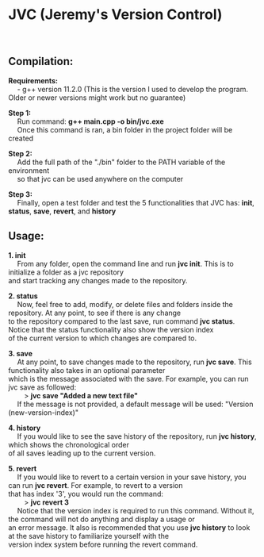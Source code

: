 <h1>JVC (Jeremy's Version Control)</h1>
<br>

<h2>Compilation:</h2>

<b>Requirements:</b> <br>
&emsp; - g++ version 11.2.0 (This is the version I used to develop the program. Older or newer versions might work but no guarantee)

<b>Step 1:</b><br>
&emsp; Run command: <b>g++ main.cpp -o bin/jvc.exe</b><br>
&emsp; Once this command is ran, a bin folder in the project folder will be created<br>

<b>Step 2:</b><br>
&emsp; Add the full path of the "./bin" folder to the PATH variable of the environment <br>
&emsp; so that jvc can be used anywhere on the computer <br>

<b>Step 3:</b><br>
&emsp; Finally, open a test folder and test the 5 functionalities that JVC has: <b>init</b>, <b>status</b>, <b>save</b>, <b>revert</b>, and <b>history</b><br>


<h2>Usage:</h2>

<b> 1. init </b><br>
&emsp; From any folder, open the command line and run <b>jvc init</b>. This is to initialize a folder as a jvc repository <br>
and start tracking any changes made to the repository.<br>

<b> 2. status </b><br>
&emsp; Now, feel free to add, modify, or delete files and folders inside the repository. At any point, to see if there is any change <br>
to the repository compared to the last save, run command <b>jvc status</b>. Notice that the status functionality also show the version index<br>
of the current version to which changes are compared to.<br>

<b> 3. save </b><br>
&emsp; At any point, to save changes made to the repository, run <b>jvc save</b>. This functionality also takes in an optional parameter <br>
which is the message associated with the save. For example, you can run jvc save as followed: <br>
&emsp;&emsp; > <b>jvc save "Added a new text file"</b> <br>
&emsp; If the message is not provided, a default message will be used: "Version (new-version-index)"<br>

<b> 4. history </b><br>
&emsp; If you would like to see the save history of the repository, run <b>jvc history</b>, which shows the chronological order<br>
of all saves leading up to the current version. <br>

<b> 5. revert </b><br>
&emsp; If you would like to revert to a certain version in your save history, you can run <b>jvc revert</b>. For example, to revert to a version<br>
that has index '3', you would run the command:<br>
&emsp;&emsp; > <b>jvc revert 3 </b> <br>
&emsp; Notice that the version index is required to run this command. Without it, the command will not do anything and display a usage or <br>
an error message. It also is recommended that you use <b>jvc history</b> to look at the save history to familiarize yourself with the<br>
version index system before running the revert command.
